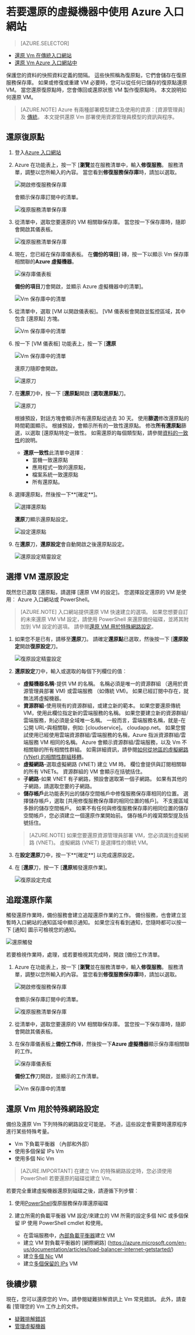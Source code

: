 
<properties
    pageTitle="從使用 Azure 入口網站的備份還原虛擬機器 |Microsoft Azure"
    description="還原 Azure 虛擬機器復原點使用 Azure 入口網站"
    services="backup"
    documentationCenter=""
    authors="markgalioto"
    manager="cfreeman"
    editor=""
    keywords="還原備份。還原。復原點。"/>

<tags
    ms.service="backup"
    ms.workload="storage-backup-recovery"
    ms.tgt_pltfrm="na"
    ms.devlang="na"
    ms.topic="article"
    ms.date="08/10/2016"
    ms.author="trinadhk; jimpark;"/>


# <a name="use-azure-portal-to-restore-virtual-machines"></a>若要還原的虛擬機器中使用 Azure 入口網站

> [AZURE.SELECTOR]
- [還原 Vm 在傳統入口網站](backup-azure-restore-vms.md)
- [還原 Vm Azure 入口網站中](backup-azure-arm-restore-vms.md)


保護您的資料的快照資料定義的間隔。 這些快照稱為復原點，它們會儲存在復原服務保存庫。 如果或修復或重建 VM 必要時，您可以從任何已儲存的復原點還原 VM。 當您還原復原點時，您會傳回或還原狀態 VM 製作復原點時。 本文說明如何還原 VM。

> [AZURE.NOTE] Azure 有兩種部署模型建立及使用的資源︰[資源管理員] 及 [傳統](../resource-manager-deployment-model.md)。 本文提供還原 Vm 部署使用資源管理員模型的資訊與程序。



## <a name="restore-a-recovery-point"></a>還原復原點

1. 登入[Azure 入口網站](http://portal.azure.com/)

2. Azure 在功能表上，按一下 [**瀏覽**並在服務清單中，輸入**修復服務**。 服務清單，調整以您所輸入的內容。 當您看到**修復服務保存庫**時，請加以選取。

    ![開啟修復服務保存庫](./media/backup-azure-arm-restore-vms/open-recovery-services-vault.png)

    會顯示保存庫訂閱中的清單。

    ![復原服務清單保存庫](./media/backup-azure-arm-restore-vms/list-of-rs-vaults.png)

3. 從清單中，選取您要還原的 VM 相關聯保存庫。 當您按一下保存庫時，隨即會開啟其儀表板。

    ![復原服務清單保存庫](./media/backup-azure-arm-restore-vms/select-vault-open-vault-blade.png)

4. 現在，您已經在保存庫儀表板。 在**備份的項目**] 磚，按一下以顯示 Vm 保存庫相關聯的**Azure 虛擬機器**。

    ![保存庫儀表板](./media/backup-azure-arm-restore-vms/vault-dashboard.png)

    **備份的項目**刀會開啟，並顯示 Azure 虛擬機器中的清單]。

    ![Vm 保存庫中的清單](./media/backup-azure-arm-restore-vms/list-of-vms-in-vault.png)

5. 從清單中，選取 [VM 以開啟儀表板]。 [VM 儀表板會開啟並監控區域，其中包含 [還原點] 方塊。

    ![Vm 保存庫中的清單](./media/backup-azure-arm-restore-vms/vm-blade.png)

6. 按一下 [VM 儀表板] 功能表上，按一下 [**還原**

    ![Vm 保存庫中的清單](./media/backup-azure-arm-restore-vms/vm-blade-menu-restore.png)

    還原刀隨即會開啟。

    ![還原刀](./media/backup-azure-arm-restore-vms/restore-blade.png)

7. 在**還原**刀中，按一下 [**還原點**開啟 [**選取還原點**刀。

    ![還原刀](./media/backup-azure-arm-restore-vms/recovery-point-selector.png)

    根據預設，對話方塊會顯示所有還原點從過去 30 天。 使用**篩選**修改還原點的時間範圍顯示。 根據預設，會顯示所有的一致性還原點。 修改**所有還原點**篩選，以選取 [還原點特定一致性。 如需還原的每個類型點，請參閱[資料的一致性](./backup-azure-vms-introduction.md#data-consistency)的說明。  
    - **還原一致性**此清單中選擇︰
        - 當機一致還原點
        - 應用程式一致的還原點，
        - 檔案系統一致還原點
        - 所有還原點。  

8. 選擇還原點，然後按一下**[確定**]。

    ![選擇還原點](./media/backup-azure-arm-restore-vms/select-recovery-point.png)

    **還原**刀顯示還原點設定。

    ![設定還原點](./media/backup-azure-arm-restore-vms/recovery-point-set.png)

9. 在**還原**刀，**還原設定**會自動開啟之後還原點設定。

    ![還原設定精靈設定](./media/backup-azure-arm-restore-vms/recovery-configuration-wizard.png)

## <a name="choosing-a-vm-restore-configuration"></a>選擇 VM 還原設定

既然您已選取 [還原點，請選擇 [還原 VM 的設定]。 您選擇設定還原的 VM 是使用︰ Azure 入口網站或 PowerShell。

> [AZURE.NOTE] 入口網站提供還原 VM 快速建立的選項。 如果您想要自訂的未來還原 VM VM 設定，請使用 PowerShell 來還原備份磁碟，並將其附加到 VM 設定的選項。 請參閱[還原 VM 用於特殊網路設定](#restoring-vms-with-special-network-configurations)。

1. 如果您不是已有，請移至**還原**刀。 請確定**還原點**已選取，然後按一下 [**還原設定**開啟**復原設定**刀。

    ![復原設定精靈設定](./media/backup-azure-arm-restore-vms/recovery-configuration-wizard.png)

2. **還原設定**刀中，輸入或選取的每個下列欄位的值︰
    - **虛擬機器名稱**-提供 VM 的名稱。 名稱必須是唯一的資源群組 （適用於資源管理員部署 VM) 或雲端服務 （如傳統 VM)。 如果已經訂閱中存在，就無法將虛擬機器。
    - **資源群組**-使用現有的資源群組，或建立新的範本。 如果您要還原傳統 VM，使用此欄位指定新的雲端服務的名稱。 如果您要建立新的資源群組/雲端服務，則必須是全域唯一名稱。 一般而言，雲端服務名稱，就是-在公開 URL-與相關聯，例如: [cloudservice]。 cloudapp.net。 如果您嘗試使用已經使用雲端資源群組/雲端服務的名稱，Azure 指派資源群組/雲端服務 VM 相同的名稱。 Azure 會顯示資源群組/雲端服務，以及 Vm 不相關聯的所有相關性群組。 如需詳細資訊，請參閱[如何從地區的虛擬網路 (VNet) 的相關性群組移轉](../virtual-network/virtual-networks-migrate-to-regional-vnet.md)。
    - **虛擬網路**-選取虛擬網路 (VNET) 建立 VM 時。 欄位會提供與訂閱相關聯的所有 VNETs。 資源群組的 VM 會顯示在括號括住。
    - **子網路**-如果 VNET 有子網路，預設會選取第一個子網路。 如果有其他的子網路，請選取您要的子網路。
    - **儲存帳戶**此功能表列出的儲存空間帳戶中修復服務保存庫相同的位置。 選擇儲存帳戶，選取 [共用修復服務保存庫的相同位置的帳戶]。 不支援區域多餘的儲存空間帳戶。 如果不有任何與修復服務保存庫的相同位置的儲存空間帳戶，您必須建立一個還原作業開始前。 儲存帳戶的複寫類型提及括號括住。

    > [AZURE.NOTE] 如果您要還原資源管理員部署 VM，您必須識別虛擬網路 (VNET)。 虛擬網路 (VNET) 是選擇性的傳統 VM。

3. 在**設定還原**刀中，按一下**[確定**] 以完成還原設定。

4. 在 [**還原**刀，按一下 [**還原**觸發還原作業]。

    ![復原設定完成](./media/backup-azure-arm-restore-vms/trigger-restore-operation.png)

## <a name="track-the-restore-operation"></a>追蹤還原作業

觸發還原作業時，備份服務會建立追蹤還原作業的工作。 備份服務，也會建立並暫時入口網站的通知區域中顯示通知。 如果您沒有看到通知，您隨時都可以按一下 [通知] 圖示可檢視您的通知。

![還原觸發](./media/backup-azure-arm-restore-vms/restore-notification.png)

若要檢視作業時，處理，或若要檢視其完成時，開啟 [備份工作清單。

1. Azure 在功能表上，按一下 [**瀏覽**並在服務清單中，輸入**修復服務**。 服務清單，調整以您所輸入的內容。 當您看到**修復服務保存庫**時，請加以選取。

    ![開啟修復服務保存庫](./media/backup-azure-arm-restore-vms/open-recovery-services-vault.png)

    會顯示保存庫訂閱中的清單。

    ![復原服務清單保存庫](./media/backup-azure-arm-restore-vms/list-of-rs-vaults.png)

2. 從清單中，選取您要還原的 VM 相關聯保存庫。 當您按一下保存庫時，隨即會開啟其儀表板。

3. 在保存庫儀表板上**備份工作**磚，然後按一下**Azure 虛擬機器**顯示保存庫相關聯的工作。

    ![保存庫儀表板](./media/backup-azure-arm-restore-vms/vault-dashboard-jobs.png)

    **備份工作**刀開啟，並顯示的工作清單。

    ![Vm 保存庫中的清單](./media/backup-azure-arm-restore-vms/restore-job-in-progress.png)

## <a name="restoring-vms-with-special-network-configurations"></a>還原 Vm 用於特殊網路設定
備份及還原 Vm 下列特殊的網路設定可能是。 不過，這些設定會需要時還原程序進行某些特殊考量。

- Vm 下負載平衡器 （內部和外部）
- 使用多個保留 IPs Vm
- 使用多個 Nic Vm

>[AZURE.IMPORTANT] 在建立 Vm 的特殊網路設定時，您必須使用 PowerShell 若要還原的磁碟從建立 Vm。

若要完全重建虛擬機器還原到磁碟之後，請遵循下列步驟︰

1. 使用[PowerShell](../backup-azure-vms-automation.md#restore-an-azure-vm)復原服務保存庫還原磁碟

2. 建立所需的負載平衡器 VM 設定/來建立的 VM 所需的設定多個 NIC 或多個保留 IP 使用 PowerShell cmdlet 和使用。
    - 在雲端服務中，[內部負載平衡器](https://azure.microsoft.com/documentation/articles/load-balancer-internal-getstarted/)建立 VM
    - 建立 VM 對負載平衡器的 [網際網路] (https://azure.microsoft.com/en-us/documentation/articles/load-balancer-internet-getstarted/)
    - 建立[多個 Nic](https://azure.microsoft.com/documentation/articles/virtual-networks-multiple-nics/) VM
    - 建立[多個保留的 IPs](https://azure.microsoft.com/documentation/articles/virtual-networks-reserved-public-ip/) VM

## <a name="next-steps"></a>後續步驟
現在，您可以還原您的 Vm，請參閱疑難排解資訊上 Vm 常見錯誤。 此外，請查看 [管理您的 Vm 工作上的文件。

- [疑難排解錯誤](backup-azure-vms-troubleshoot.md#restore)
- [管理虛擬機器](backup-azure-manage-vms.md)
